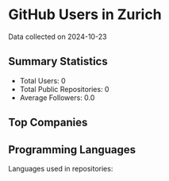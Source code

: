 # GitHub Users in Zurich

Data collected on 2024-10-23

## Summary Statistics

- Total Users: 0
- Total Public Repositories: 0
- Average Followers: 0.0

## Top Companies


## Programming Languages

Languages used in repositories:

